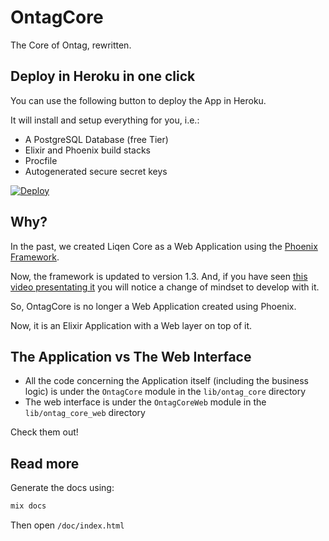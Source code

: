 # OntagCore

The Core of Ontag, rewritten.

## Deploy in Heroku in one click

You can use the following button to deploy the App in Heroku.

It will install and setup everything for you, i.e.:

- A PostgreSQL Database (free Tier)
- Elixir and Phoenix build stacks
- Procfile
- Autogenerated secure secret keys

[![Deploy](https://www.herokucdn.com/deploy/button.svg)](https://heroku.com/deploy)

## Why?

In the past, we created Liqen Core as a Web Application using the [Phoenix Framework](http://phoenixframework.com).

Now, the framework is updated to version 1.3. And, if you have seen [this video presentating it](https://www.youtube.com/watch?v=tMO28ar0lW8) you will notice a change of mindset to develop with it.

So, OntagCore is no longer a Web Application created using Phoenix.

Now, it is an Elixir Application with a Web layer on top of it.

## The Application vs The Web Interface

- All the code concerning the Application itself (including the business logic) is under the `OntagCore` module in the `lib/ontag_core` directory
- The web interface is under the `OntagCoreWeb` module in the `lib/ontag_core_web` directory

Check them out!

## Read more

Generate the docs using:

```sh
mix docs
```

Then open `/doc/index.html`
